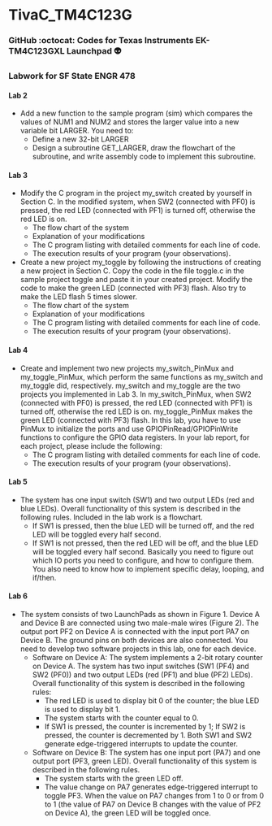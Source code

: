 # TivaC_TM4C123G
### GitHub :octocat: Codes for Texas Instruments EK-TM4C123GXL Launchpad :alien: ###

### Labwork for SF State ENGR 478 ###

#### Lab 2 ####
* Add a new function to the sample program (sim) which compares the values of NUM1 and NUM2 and stores the larger value into a new variable bit LARGER. You need to:
  * Define a new 32-bit LARGER
  * Design a subroutine GET_LARGER, draw the flowchart of the subroutine, and write assembly code to implement this subroutine.
  
#### Lab 3 ####
* Modify the C program in the project my_switch created by yourself in Section C. In the modified system, when SW2 (connected with PF0) is pressed, the red LED (connected with PF1) is turned off, otherwise the red LED is on.
  * The flow chart of the system 
  * Explanation of your modifications 
  * The C program listing with detailed comments for each line of code.  
  * The execution results of your program (your observations).
* Create a new project my_toggle by following the instructions of creating a new project in Section C. Copy the code in the file toggle.c in the sample project toggle and paste it in your created project. Modify the code to make the green LED (connected with PF3) flash. Also try to make the LED flash 5 times slower.
  * The flow chart of the system 
  * Explanation of your modifications 
  * The C program listing with detailed comments for each line of code.
  * The execution results of your program (your observations).

#### Lab 4 ####
* Create and implement two new projects my_switch_PinMux and my_toggle_PinMux, which perform the same functions as my_switch and my_toggle did, respectively. my_switch and my_toggle are the two projects you implemented in Lab 3. In my_switch_PinMux, when SW2 (connected with PF0) is pressed, the red LED (connected with PF1) is turned off, otherwise the red LED is on. my_toggle_PinMux makes the green LED (connected with PF3) flash. In this lab, you have to use PinMux to initialize the ports and use GPIOPinRead/GPIOPinWrite functions to configure the GPIO data registers. In your lab report, for each project, please include the following:
  * The C program listing with detailed comments for each line of code.
  * The execution results of your program (your observations).
  
#### Lab 5 ####
* The system has one input switch (SW1) and two output LEDs (red and blue LEDs). Overall functionality of this system is described in the following rules. Included in the lab work is a flowchart.
  * If SW1 is pressed, then the blue LED will be turned off, and the red LED will be toggled every half second. 
  * If SW1 is not pressed, then the red LED will be off, and the blue LED will be toggled every half second. Basically you need to figure out which IO ports you need to configure, and how to configure them. You also need to know how to implement specific delay, looping, and if/then.

#### Lab 6 ####
* The system consists of two LaunchPads as shown in Figure 1. Device A and Device B are connected using two male-male wires (Figure 2). The output port PF2 on Device A is connected with the input port PA7 on Device B. The ground pins on both devices are also connected. You need to develop two software projects in this lab, one for each device.
  * Software on Device A: The system implements a 2-bit rotary counter on Device A.
The system has two input switches (SW1 (PF4) and SW2 (PF0)) and two output LEDs
(red (PF1) and blue (PF2) LEDs). Overall functionality of this system is described in the
following rules:
     * The red LED is used to display bit 0 of the counter; the blue LED is used to display bit 1.
     * The system starts with the counter equal to 0.
     * If SW1 is pressed, the counter is incremented by 1; If SW2 is pressed, the counter is decremented by 1. Both SW1 and SW2 generate edge-triggered interrupts to update the counter.
  * Software on Device B: The system has one input port (PA7) and one output port (PF3, green LED). Overall functionality of this system is described in the following rules. 
     * The system starts with the green LED off. 
     * The value change on PA7 generates edge-triggered interrupt to toggle PF3. When the value on PA7 changes from 1 to 0 or from 0 to 1 (the value of PA7 on Device B changes with the value of PF2 on Device A), the green LED will be toggled once.
